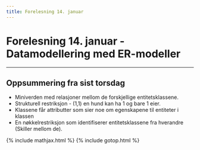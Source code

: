 ```yaml
---
title: Forelesning 14. januar
---
```


# Forelesning 14. januar - Datamodellering med ER-modeller

---

## Oppsummering fra sist torsdag
- Miniverden med relasjoner mellom de forskjellige entitetsklassene.
- Strukturell restriksjon - (1,1) en hund kan ha 1 og bare 1 eier.
- Klassene får attributter som sier noe om egenskapene til entiteter i klassen
- En nøkkelrestriksjon som identifiserer entitetsklassene fra hverandre (Skiller mellom de).

{% include mathjax.html %}
{% include gotop.html %}
